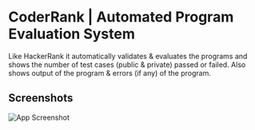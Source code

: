 
# CoderRank | Automated Program Evaluation System

Like HackerRank it automatically validates & evaluates the programs and shows the number of test cases (public & private) passed or failed. Also shows output of the program & errors (if any) of the program.


## Screenshots

![App Screenshot](https://via.placeholder.com/468x300?text=App+Screenshot+Here)

